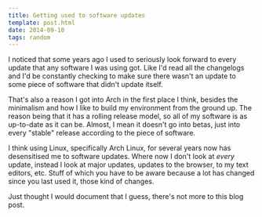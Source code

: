 ```yaml
---
title: Getting used to software updates
template: post.html
date: 2014-09-10
tags: random
---
```


I noticed that some years ago I used to seriously look forward to every update
that any software I was using got.  Like I'd read all the changelogs and I'd be
constantly checking to make sure there wasn't an update to some piece of
software that didn't update itself.

That's also a reason I got into Arch in the first place I think, besides the
minimalism and how I like to build my environment from the ground up.  The
reason being that it has a rolling release model, so all of my software is as
up-to-date as it can be.  Almost, I mean it doesn't go into betas, just into
every "stable" release according to the piece of software.

I think using Linux, specifically Arch Linux, for several years now has
desensitised me to software updates.  Where now I don't look at *every* update,
instead I look at major updates, updates to the browser, to my text editors,
etc.  Stuff of which you have to be aware because a lot has changed since you
last used it, those kind of changes.

Just thought I would document that I guess, there's not more to this blog post.
